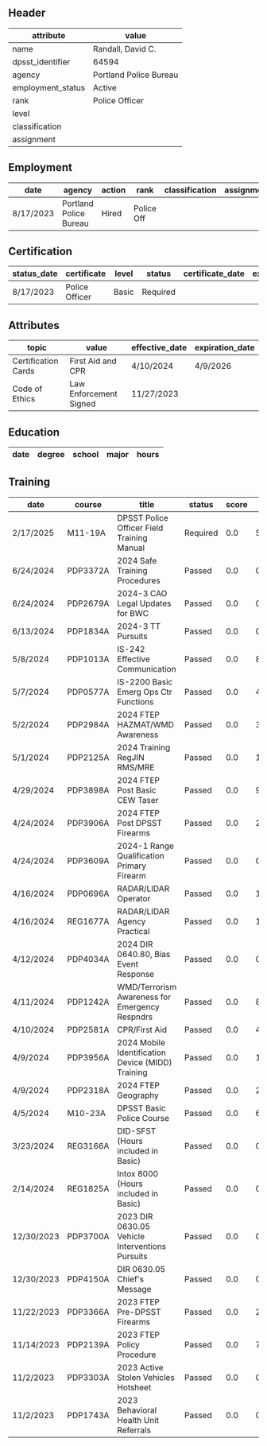 ## Header
| attribute | value |
| --------- | ----- |
| name | Randall, David C. |
| dpsst_identifier | 64594 |
| agency | Portland Police Bureau |
| employment_status | Active |
| rank | Police Officer |
| level |  |
| classification |  |
| assignment |  |
## Employment
| date | agency | action | rank | classification | assignment |
| ---- | ------ | ------ | ---- | -------------- | ---------- |
| 8/17/2023 | Portland Police Bureau | Hired | Police Off |  |  |
## Certification
| status_date | certificate | level | status | certificate_date | expiration_date | probation_date |
| ----------- | ----------- | ----- | ------ | ---------------- | --------------- | -------------- |
| 8/17/2023 | Police Officer | Basic | Required |  |  | 2/17/2025 |
## Attributes
| topic | value | effective_date | expiration_date |
| ----- | ----- | -------------- | --------------- |
| Certification Cards | First Aid and CPR | 4/10/2024 | 4/9/2026 |
| Code of Ethics | Law Enforcement Signed | 11/27/2023 |  |
## Education
| date | degree | school | major | hours |
| ---- | ------ | ------ | ----- | ----- |
## Training
| date | course | title | status | score | hours |
| ---- | ------ | ----- | ------ | ----- | ----- |
| 2/17/2025 | M11-19A | DPSST Police Officer Field Training Manual | Required | 0.0 | 50.00 |
| 6/24/2024 | PDP3372A | 2024 Safe Training Procedures | Passed | 0.0 | 0.25 |
| 6/24/2024 | PDP2679A | 2024-3 CAO Legal Updates for BWC | Passed | 0.0 | 0.25 |
| 6/13/2024 | PDP1834A | 2024-3 TT Pursuits | Passed | 0.0 | 0.25 |
| 5/8/2024 | PDP1013A | IS-242 Effective Communication | Passed | 0.0 | 8.00 |
| 5/7/2024 | PDP0577A | IS-2200 Basic Emerg Ops Ctr Functions | Passed | 0.0 | 4.00 |
| 5/2/2024 | PDP2984A | 2024  FTEP HAZMAT/WMD Awareness | Passed | 0.0 | 3.00 |
| 5/1/2024 | PDP2125A | 2024 Training RegJIN RMS/MRE | Passed | 0.0 | 14.00 |
| 4/29/2024 | PDP3898A | 2024 FTEP Post Basic CEW Taser | Passed | 0.0 | 9.00 |
| 4/24/2024 | PDP3906A | 2024 FTEP Post DPSST Firearms | Passed | 0.0 | 25.00 |
| 4/24/2024 | PDP3609A | 2024-1 Range Qualification Primary Firearm | Passed | 0.0 | 0.50 |
| 4/16/2024 | PDP0696A | RADAR/LIDAR Operator | Passed | 0.0 | 14.00 |
| 4/16/2024 | REG1677A | RADAR/LIDAR Agency Practical | Passed | 0.0 | 10.00 |
| 4/12/2024 | PDP4034A | 2024 DIR 0640.80, Bias Event Response | Passed | 0.0 | 0.25 |
| 4/11/2024 | PDP1242A | WMD/Terrorism Awareness for Emergency Respndrs | Passed | 0.0 | 8.00 |
| 4/10/2024 | PDP2581A | CPR/First Aid | Passed | 0.0 | 4.00 |
| 4/9/2024 | PDP3956A | 2024 Mobile Identification Device (MIDD) Training | Passed | 0.0 | 1.00 |
| 4/9/2024 | PDP2318A | 2024 FTEP Geography | Passed | 0.0 | 2.00 |
| 4/5/2024 | M10-23A | DPSST Basic Police Course | Passed | 0.0 | 640.00 |
| 3/23/2024 | REG3166A | DID-SFST (Hours included in Basic) | Passed | 0.0 | 0.00 |
| 2/14/2024 | REG1825A | Intox 8000 (Hours included in Basic) | Passed | 0.0 | 0.00 |
| 12/30/2023 | PDP3700A | 2023 DIR 0630.05 Vehicle Interventions  Pursuits | Passed | 0.0 | 0.25 |
| 12/30/2023 | PDP4150A | DIR 0630.05 Chief's Message | Passed | 0.0 | 0.25 |
| 11/22/2023 | PDP3366A | 2023 FTEP Pre-DPSST Firearms | Passed | 0.0 | 24.00 |
| 11/14/2023 | PDP2139A | 2023 FTEP Policy  Procedure | Passed | 0.0 | 7.00 |
| 11/2/2023 | PDP3303A | 2023 Active Stolen Vehicles Hotsheet | Passed | 0.0 | 0.25 |
| 11/2/2023 | PDP1743A | 2023 Behavioral Health Unit Referrals | Passed | 0.0 | 0.25 |
